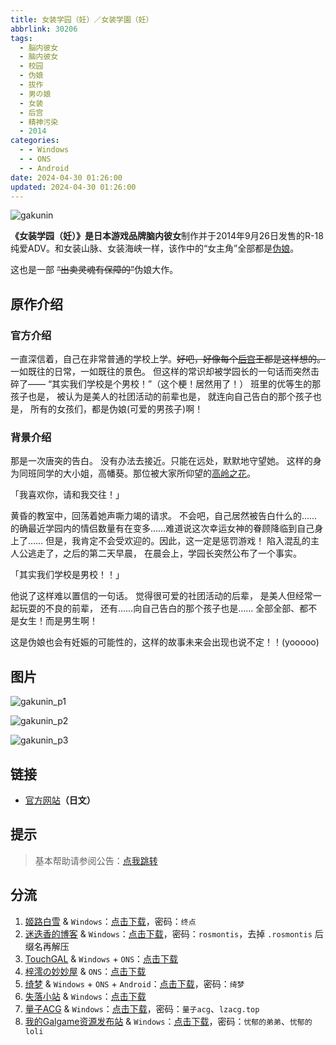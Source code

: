 ```yaml
---
title: 女装学园（妊）／女装学園（妊）
abbrlink: 30206
tags:
  - 脳内彼女
  - 脑内彼女
  - 校园
  - 伪娘
  - 拔作
  - 男の娘
  - 女装
  - 后宫
  - 精神污染
  - 2014
categories:
  - - Windows
  - - ONS
  - - Android
date: 2024-04-30 01:26:00
updated: 2024-04-30 01:26:00
---
```


![gakunin](https://unpkg.com/galgame/img/gakunin.webp)

**《女装学园（妊）》**是日本游戏品牌**脑内彼女**制作并于2014年9月26日发售的R-18纯爱ADV。和女装山脉、女装海峡一样，该作中的“女主角”全部都是[伪娘](https://zh.moegirl.org.cn/伪娘)。

<!-- more -->

这也是一部 ~~“出卖灵魂有保障的”~~伪娘大作。

## 原作介绍

### 官方介绍

一直深信着，自己在非常普通的学校上学。~~好吧，好像每个[后宫](https://zh.moegirl.org.cn/后宫)王都是这样想的。~~
一如既往的日常，一如既往的景色。
但这样的常识却被学园长的一句话而突然击碎了——
“其实我们学校是个男校！”（这个梗！居然用了！）
班里的优等生的那孩子也是，
被认为是美人的社团活动的前辈也是，
就连向自己告白的那个孩子也是，
所有的女孩们，都是伪娘(可爱的男孩子)啊！

### 背景介绍

那是一次唐突的告白。
没有办法去接近。只能在远处，默默地守望她。
这样的身为同班同学的大小姐，高幡葵。那位被大家所仰望的[高岭之花](https://zh.moegirl.org.cn/高岭之花)。

「我喜欢你，请和我交往！」

黄昏的教室中，回荡着她声嘶力竭的请求。
不会吧，自己居然被告白什么的……
的确最近学园内的情侣数量有在变多……难道说这次幸运女神的眷顾降临到自己身上了……
但是，我肯定不会受欢迎的。因此，这一定是惩罚游戏！
陷入混乱的主人公逃走了，之后的第二天早晨，
在晨会上，学园长突然公布了一个事实。

「其实我们学校是男校！！」

他说了这样难以置信的一句话。
觉得很可爱的社团活动的后辈，
是美人但经常一起玩耍的不良的前辈，
还有……向自己告白的那个孩子也是......
全部全部、都不是女生！而是男生啊！

这是伪娘也会有妊娠的可能性的，这样的故事未来会出现也说不定！！(yooooo)

## 图片

![gakunin_p1](https://unpkg.com/galgame/img/gakunin_p1.webp)

![gakunin_p2](https://unpkg.com/galgame/img/gakunin_p2.webp)

![gakunin_p3](https://unpkg.com/galgame/img/gakunin_p3.webp)

## 链接

- [官方网站](http://www.noukano.com/gakunin)**（日文）**

## 提示

> 基本帮助请参阅公告：[点我跳转](/p/announcement/)

## 分流

1. [姬路白雪](https://pan.jlbx.xyz/) & `Windows`：[点击下载](https://pan.jlbx.xyz/?s=%E5%A5%B3%E8%A3%85%E5%AD%A6%E5%9B%AD%EF%BC%88%E5%A6%8A%EF%BC%89)，密码：`终点`
2. [迷迭香的博客](https://rosmontis.com/) & `Windows`：[点击下载](https://drivez.rosmontis.com/s/Y9EUn)，密码：`rosmontis`，去掉 `.rosmontis` 后缀名再解压
3. [TouchGAL](https://touchgal.net/) & `Windows` + `ONS`：[点击下载](https://pan.touchgal.net/s/mLoIx)
4. [梓澪の妙妙屋](https://zi0.cc/) & `ONS`：[点击下载](https://zi0.cc/d/%60%E3%80%90%E5%BD%92%20%E6%A1%A3%E3%80%91/%E3%80%90ONS%E5%90%88%E9%9B%86%E3%80%91/%5B%E8%84%B3%E5%86%85%E5%BD%BC%E5%A5%B3%5D%E5%A5%B3%E8%A3%85%E5%AD%A6%E5%9B%AD.7z?sign=mqa-x9IQ8jI8xdPVDDMhWlrV3mnYCRNie3nsWYn_a-o=:0)
5. [绮梦](https://acgs.one/) & `Windows` + `ONS` + `Android`：[点击下载](https://acgs.one/down_html/?url=game/%E5%A5%B3%E8%A3%85%E5%AD%A6%E5%9B%AD/%E5%A6%8A&name=%E5%A5%B3%E8%A3%85%E5%AD%A6%E5%9B%AD/%E5%A6%8A)，密码：`绮梦`
6. [失落小站](https://www.shinnku.com/) & `Windows`：[点击下载](https://www.shinnku.com/api/download/0/win/%E5%A5%B3%E8%A3%85%E5%AD%A6%E5%9B%AD%20%E5%A6%8A.7z)
7. [量子ACG](https://lzacg.org/) & `Windows`：[点击下载](https://lzacg.org/3538)，密码：`量子acg`、`lzacg.top`
8. [我的Galgame资源发布站](https://www.ttloli.com/) & `Windows`：[点击下载](https://www.ttloli.com/nvzhuangxueyuanren.html)，密码：`忧郁的弟弟`、`忧郁的loli`
